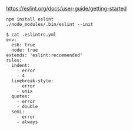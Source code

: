
https://eslint.org/docs/user-guide/getting-started

```
npm install eslint
./node_modules/.bin/eslint --init

```

```
$ cat .eslintrc.yml 
env:
  es6: true
  node: true
extends: 'eslint:recommended'
rules:
  indent:
    - error
    - 4
  linebreak-style:
    - error
    - unix
  quotes:
    - error
    - double
  semi:
    - error
    - always
```
